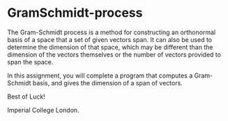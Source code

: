 # GramSchmidt-process

The Gram-Schmidt process is a method for constructing an orthonormal  basis of a space that a set of given vectors span. It can also be used  to determine the dimension of that space, which may be different than  the dimension of the vectors themselves or the number of vectors provided to span the space.

In  this assignment, you will complete a program that computes a  Gram-Schmidt basis, and gives the dimension of a span of vectors.

Best of Luck!

Imperial College London.